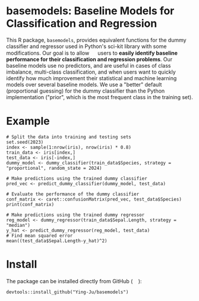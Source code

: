 # basemodels: Baseline Models for Classification and Regression
 This R package, `basemodels`, provides equivalent functions for the dummy classifier and regressor used in Python's sci-kit library with some modifications. Our goal is to allow <img src="https://raw.githubusercontent.com/FortAwesome/Font-Awesome/6.x/svgs/brands/r-project.svg" width="15" height="15"> users to **easily identify baseline performance for their classification and regression problems**. Our baseline models use no predictors, and are useful in cases of class imbalance, multi-class classification, and when users want to quickly identify how much improvement their statistical and machine learning models over several baseline models. We use a "better" default (proportional guessing) for the dummy classifier than the Python implementation ("prior", which is the most frequent class in the training set).

# Example

```
# Split the data into training and testing sets
set.seed(2023)
index <- sample(1:nrow(iris), nrow(iris) * 0.8)
train_data <- iris[index,]
test_data <- iris[-index,]
dummy_model <- dummy_classifier(train_data$Species, strategy = "proportional", random_state = 2024)

# Make predictions using the trained dummy classifier
pred_vec <- predict_dummy_classifier(dummy_model, test_data)

# Evaluate the performance of the dummy classifier
conf_matrix <- caret::confusionMatrix(pred_vec, test_data$Species)
print(conf_matrix)

# Make predictions using the trained dummy regressor
reg_model <- dummy_regressor(train_data$Sepal.Length, strategy = "median")
y_hat <- predict_dummy_regressor(reg_model, test_data)
# Find mean squared error
mean((test_data$Sepal.Length-y_hat)^2)
```

# Install
The package can be installed directly from GitHub (<img src="https://raw.githubusercontent.com/FortAwesome/Font-Awesome/6.x/svgs/brands/github.svg"  width="15" height="15">):

```
devtools::install_github("Ying-Ju/basemodels")
```
